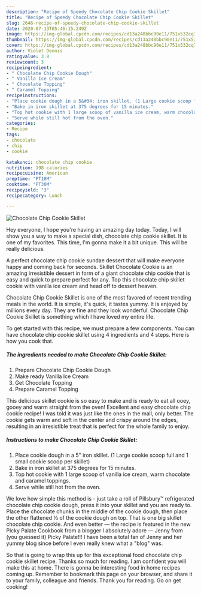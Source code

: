 ```yaml
---
description: "Recipe of Speedy Chocolate Chip Cookie Skillet"
title: "Recipe of Speedy Chocolate Chip Cookie Skillet"
slug: 2646-recipe-of-speedy-chocolate-chip-cookie-skillet
date: 2020-07-13T05:46:15.249Z
image: https://img-global.cpcdn.com/recipes/cd13a248bbc90e11/751x532cq70/chocolate-chip-cookie-skillet-recipe-main-photo.jpg
thumbnail: https://img-global.cpcdn.com/recipes/cd13a248bbc90e11/751x532cq70/chocolate-chip-cookie-skillet-recipe-main-photo.jpg
cover: https://img-global.cpcdn.com/recipes/cd13a248bbc90e11/751x532cq70/chocolate-chip-cookie-skillet-recipe-main-photo.jpg
author: Violet Dennis
ratingvalue: 3.8
reviewcount: 3
recipeingredient:
- " Chocolate Chip Cookie Dough"
- " Vanilla Ice Cream"
- " Chocolate Topping"
- " Caramel Topping"
recipeinstructions:
- "Place cookie dough in a 5&#34; iron skillet. (1 Large cookie scoop full and 1 small cookie scoop per skillet)"
- "Bake in iron skillet at 375 degrees for 15 minutes."
- "Top hot cookie with 1 large scoop of vanilla ice cream, warm chocolate and caramel toppings."
- "Serve while still hot from the oven."
categories:
- Recipe
tags:
- chocolate
- chip
- cookie

katakunci: chocolate chip cookie 
nutrition: 198 calories
recipecuisine: American
preptime: "PT18M"
cooktime: "PT30M"
recipeyield: "3"
recipecategory: Lunch

---
```



![Chocolate Chip Cookie Skillet](https://img-global.cpcdn.com/recipes/cd13a248bbc90e11/751x532cq70/chocolate-chip-cookie-skillet-recipe-main-photo.jpg)

Hey everyone, I hope you're having an amazing day today. Today, I will show you a way to make a special dish, chocolate chip cookie skillet. It is one of my favorites. This time, I'm gonna make it a bit unique. This will be really delicious.

A perfect chocolate chip cookie sundae dessert that will make everyone happy and coming back for seconds. Skillet Chocolate Cookie is an amazing irresistible dessert in form of a giant chocolate chip cookie that is easy and quick to prepare perfect for any. Top this chocolate chip skillet cookie with vanilla ice cream and head off to dessert heaven.

Chocolate Chip Cookie Skillet is one of the most favored of recent trending meals in the world. It is simple, it's quick, it tastes yummy. It is enjoyed by millions every day. They are fine and they look wonderful. Chocolate Chip Cookie Skillet is something which I have loved my entire life.


To get started with this recipe, we must prepare a few components. You can have chocolate chip cookie skillet using 4 ingredients and 4 steps. Here is how you cook that.

<!--inarticleads1-->

##### The ingredients needed to make Chocolate Chip Cookie Skillet:

1. Prepare  Chocolate Chip Cookie Dough
1. Make ready  Vanilla Ice Cream
1. Get  Chocolate Topping
1. Prepare  Caramel Topping


This delicious skillet cookie is so easy to make and is ready to eat all ooey, gooey and warm straight from the oven! Excellent and easy chocolate chip cookie recipe! I was told it was just like the ones in the mall, only better. The cookie gets warm and soft in the center and crispy around the edges, resulting in an irresistible treat that is perfect for the whole family to enjoy. 

<!--inarticleads2-->

##### Instructions to make Chocolate Chip Cookie Skillet:

1. Place cookie dough in a 5&#34; iron skillet. (1 Large cookie scoop full and 1 small cookie scoop per skillet)
1. Bake in iron skillet at 375 degrees for 15 minutes.
1. Top hot cookie with 1 large scoop of vanilla ice cream, warm chocolate and caramel toppings.
1. Serve while still hot from the oven.


We love how simple this method is - just take a roll of Pillsbury™ refrigerated chocolate chip cookie dough, press it into your skillet and you are ready to. Place the chocolate chunks in the middle of the cookie dough, then place the other flattened ⅓ of the cookie dough on top. That is one big skillet chocolate chip cookie. And even better — the recipe is featured in the new Picky Palate Cookbook from a blogger I absolutely adore — Jenny from (you guessed it) Picky Palate!!! I have been a total fan of Jenny and her yummy blog since before I even really knew what a &#34;blog&#34; was. 

So that is going to wrap this up for this exceptional food chocolate chip cookie skillet recipe. Thanks so much for reading. I am confident you will make this at home. There is gonna be interesting food in home recipes coming up. Remember to bookmark this page on your browser, and share it to your family, colleague and friends. Thank you for reading. Go on get cooking!
